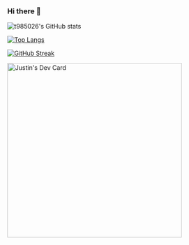 ### Hi there 👋

![t985026's GitHub stats](https://github-readme-stats.vercel.app/api?username=t985026&show_icons=true&theme=radical)

[![Top Langs](https://github-readme-stats.vercel.app/api/top-langs/?username=t985026&langs_count=10)](https://github.com/t985026/)

[![GitHub Streak](https://github-readme-streak-stats.herokuapp.com/?user=t985026)](https://github.com/t985026/)


<a href="https://app.daily.dev/justin5"><img src="https://api.daily.dev/devcards/1f3bddc04c4c4f11b01187806f07f9f5.png?r=kgl" width="400" alt="Justin's Dev Card"/></a>
<!--

[![Readme Card](https://github-readme-stats.vercel.app/api/pin/?username=t985026&repo=Kubernetes)](https://github.com/t985026/Kubernetes)
![](https://img.shields.io/badge/<WORD_ON_LEFT>-<WORD_ON_RIGHT>-informational?style=flat&logo=linux&logoColor=white&color=2bbc8a)

**t985026/t985026** is a ✨ _special_ ✨ repository because its `README.md` (this file) appears on your GitHub profile.

Here are some ideas to get you started:

- 🔭 I’m currently working on ...
- 🌱 I’m currently learning ...
- 👯 I’m looking to collaborate on ...
- 🤔 I’m looking for help with ...
- 💬 Ask me about ...
- 📫 How to reach me: ...
- 😄 Pronouns: ...
- ⚡ Fun fact: ...
-->

